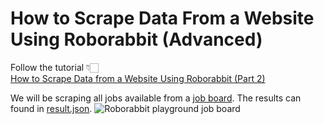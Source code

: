 # How to Scrape Data From a Website Using Roborabbit (Advanced)

Follow the tutorial 👇🏻 <br>
[How to Scrape Data from a Website Using Roborabbit (Part 2)](https://www.roborabbit.com/blog/how-to-scrape-data-from-a-website-using-browserbear-part-2/)

We will be scraping all jobs available from a [job board](https://playground.roborabbit.com/jobs/). The results can found in [result.json](https://github.com/joxyloo/roborabbit-save-strucured-data-simple/blob/master/result.json).
![Roborabbit playground job board](https://d33wubrfki0l68.cloudfront.net/bbb875561a8ba01d9c011e59f203f24040c4ba73/0a29c/images/ghost/2023-02-15-how-to-scrape-data-from-a-website-using-browserbear-part-1/0.png "Roborabbit playground job board")